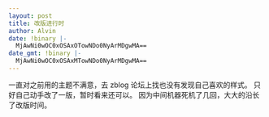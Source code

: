 ```yaml
---
layout: post
title: 改版进行时
author: Alvin
date: !binary |-
  MjAwNi0wOC0xOSAxOTowNDo0NyArMDgwMA==
date_gmt: !binary |-
  MjAwNi0wOC0xOSAxMTowNDo0NyArMDgwMA==
---
```

一直对之前用的主题不满意，去 zblog 论坛上找也没有发现自己喜欢的样式。
只好自己动手改了一版，暂时看来还可以。
因为中间机器死机了几回，大大的沿长了改版时间。
